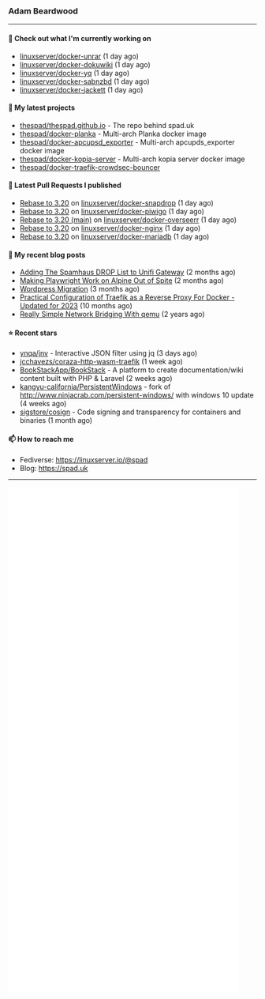 ### Adam Beardwood
---
#### 👷 Check out what I'm currently working on

- [linuxserver/docker-unrar](https://github.com/linuxserver/docker-unrar) (1 day ago)
- [linuxserver/docker-dokuwiki](https://github.com/linuxserver/docker-dokuwiki) (1 day ago)
- [linuxserver/docker-yq](https://github.com/linuxserver/docker-yq) (1 day ago)
- [linuxserver/docker-sabnzbd](https://github.com/linuxserver/docker-sabnzbd) (1 day ago)
- [linuxserver/docker-jackett](https://github.com/linuxserver/docker-jackett) (1 day ago)

#### 🌱 My latest projects

- [thespad/thespad.github.io](https://github.com/thespad/thespad.github.io) - The repo behind spad.uk
- [thespad/docker-planka](https://github.com/thespad/docker-planka) - Multi-arch Planka docker image
- [thespad/docker-apcupsd_exporter](https://github.com/thespad/docker-apcupsd_exporter) - Multi-arch apcupds_exporter docker image
- [thespad/docker-kopia-server](https://github.com/thespad/docker-kopia-server) - Multi-arch kopia server docker image 
- [thespad/docker-traefik-crowdsec-bouncer](https://github.com/thespad/docker-traefik-crowdsec-bouncer)

#### 🔨 Latest Pull Requests I published

- [Rebase to 3.20](https://github.com/linuxserver/docker-snapdrop/pull/25) on [linuxserver/docker-snapdrop](https://github.com/linuxserver/docker-snapdrop) (1 day ago)
- [Rebase to 3.20](https://github.com/linuxserver/docker-piwigo/pull/79) on [linuxserver/docker-piwigo](https://github.com/linuxserver/docker-piwigo) (1 day ago)
- [Rebase to 3.20 (main)](https://github.com/linuxserver/docker-overseerr/pull/36) on [linuxserver/docker-overseerr](https://github.com/linuxserver/docker-overseerr) (1 day ago)
- [Rebase to 3.20](https://github.com/linuxserver/docker-nginx/pull/102) on [linuxserver/docker-nginx](https://github.com/linuxserver/docker-nginx) (1 day ago)
- [Rebase to 3.20](https://github.com/linuxserver/docker-mariadb/pull/144) on [linuxserver/docker-mariadb](https://github.com/linuxserver/docker-mariadb) (1 day ago)

#### 📜 My recent blog posts

- [Adding The Spamhaus DROP List to Unifi Gateway](https://www.spad.uk/posts/adding-spamhaus-drop-list-to-unifi-gateway/) (2 months ago)
- [Making Playwright Work on Alpine Out of Spite](https://www.spad.uk/posts/making-playwright-work-on-alpine-out-of-spite/) (2 months ago)
- [Wordpress Migration](https://www.spad.uk/posts/wordpress-migration/) (3 months ago)
- [Practical Configuration of Traefik as a Reverse Proxy For Docker - Updated for 2023](https://www.spad.uk/posts/practical-configuration-of-traefik-as-a-reverse-proxy-for-docker-updated-for-2023/) (10 months ago)
- [Really Simple Network Bridging With qemu](https://www.spad.uk/posts/really-simple-network-bridging-with-qemu/) (2 years ago)

#### ⭐ Recent stars

- [ynqa/jnv](https://github.com/ynqa/jnv) - Interactive JSON filter using jq (3 days ago)
- [jcchavezs/coraza-http-wasm-traefik](https://github.com/jcchavezs/coraza-http-wasm-traefik) (1 week ago)
- [BookStackApp/BookStack](https://github.com/BookStackApp/BookStack) - A platform to create documentation/wiki content built with PHP &amp; Laravel (2 weeks ago)
- [kangyu-california/PersistentWindows](https://github.com/kangyu-california/PersistentWindows) - fork of http://www.ninjacrab.com/persistent-windows/ with windows 10 update (4 weeks ago)
- [sigstore/cosign](https://github.com/sigstore/cosign) - Code signing and transparency for containers and binaries (1 month ago)

#### 📫 How to reach me
- Fediverse: https://linuxserver.io/@spad
- Blog: https://spad.uk
---
<img src="https://raw.githubusercontent.com/thespad/thespad/main/github-metrics.svg">
